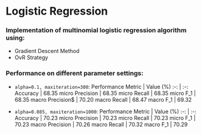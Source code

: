 # Logistic Regression

### Implementation of multinomial logistic regression algorithm using:
   - Gradient Descent Method
   - OvR Strategy

### Performance on different parameter settings:
- `alpha=0.1, maxiteration=300`:
Performance Metric | Value (%)
:-: | :-:
Accuracy | 68.35
micro Precision | 68.35
micro Recall | 68.35
micro  F_1 | 68.35
macro Precision$ | 70.20
macro Recall | 68.47
macro F_1 | 69.32
   
- `alpha=0.085, maxiteration=1000`:
Performance Metric | Value (%)
:-: | :-:
Accuracy | 70.23
micro Precision | 70.23
micro Recall | 70.23
micro F_1 | 70.23
macro Precision | 70.26
macro Recall | 70.32
macro F_1 | 70.29

